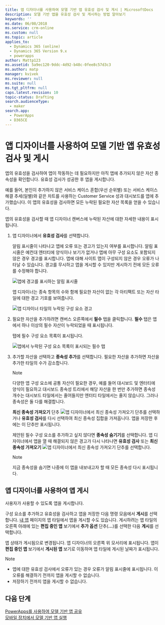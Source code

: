 ```yaml
---
title: 앱 디자이너를 사용하여 모델 기반 앱 유효성 검사 및 게시 | MicrosoftDocs
description: 모델 기반 앱을 유효성 검사 및 게시하는 방법 알아보기
keywords: ''
ms.date: 06/08/2018
ms.service: crm-online
ms.custom: null
ms.topic: article
applies_to:
  - Dynamics 365 (online)
  - Dynamics 365 Version 9.x
  - powerapps
author: Mattp123
ms.assetid: 5a9ec120-9ddc-4d92-b48c-0fee8c57d3c3
ms.author: matp
manager: kvivek
ms.reviewer: null
ms.suite: null
ms.tgt_pltfrm: null
caps.latest.revision: 10
topic-status: Drafting
search.audienceType:
  - maker
search.app:
  - PowerApps
  - D365CE
---
```


# <a name="validate-and-publish-a-model-driven-app-using-the-app-designer"></a>앱 디자이너를 사용하여 모델 기반 앱 유효성 검사 및 게시

앱의 유효성을 검사하여 앱이 작동하는 데 필요하지만 아직 앱에 추가되지 않은 자산 종속성을 확인합니다. 유효성 검사가 성공한 후 앱을 게시합니다. 
  
예를 들어, 본인이 추가하지 않은 서비스 케이스 혼합(우선 순위별) 또는 서비스 케이스 해결 추세(일별)와 같은 차트를 사용하는 Customer Service 성과 대시보드를 앱에 추가했습니다. 이 앱의 유효성을 검사하면 모든 누락된 필요한 자산 목록을 얻을 수 있습니다.  
  
앱의 유효성을 검사할 때 앱 디자이너 캔버스에 누락된 자산에 대한 자세한 내용이 표시됩니다.  
  
1.  앱 디자이너에서 **유효성 검사**를 선택합니다.  
  
     알림 표시줄이 나타나고 앱에 오류 또는 경고가 있는지 여부를 표시합니다. 알림 표시줄은 예컨대 엔터티에 양식이나 보기가 없거나 앱에 아무 구성 요소도 포함되지 않은 경우 경고를 표시합니다. 앱에 대해 사이트 맵이 구성되지 않은 경우 오류가 나타날 수 있습니다. 경고를 무시하고 앱을 게시할 수 있지만 게시하기 전에 모든 오류를 수정해야 합니다.  
  
     ![앱에 경고를 표시하는 알림 표시줄](media/app-designer-warning-notification.png "앱에 경고를 표시하는 알림 표시줄")  
  
     앱 디자이너는 종속 항목의 수와 함께 필요한 자산이 없는 각 아티팩트 또는 자산 타일에 대한 경고 기호를 보여줍니다.  
  
     ![앱 디자이너 타일의 누락된 구성 요소 경고](media/warning--button-on-app-designer-tile.png "앱 디자이너 타일의 누락된 구성 요소 경고")  
  
2.  필요한 자산을 추가하려면 캔버스 오른쪽에서 **필수** 탭을 클릭합니다. **필수** 탭은 앱에서 하나 이상의 필수 자산이 누락되었을 때 표시됩니다.  
  
     탭에 필수 구성 요소 목록이 표시됩니다.  
  
     ![앱에서 누락된 구성 요소 목록이 표시되는 필수 탭](media/app-designer-required-components-tab.png "앱에서 누락된 구성 요소 목록이 표시되는 필수 탭")  
  
3.  추가할 자산을 선택하고 **종속성 추가**를 선택합니다. 필요한 자산을 추가하면 자산을 추가한 타일의 수가 감소합니다.  
  
    > [!NOTE]
    >  다양한 앱 구성 요소에 공통 자산이 필요한 경우, 예를 들어 대시보드 및 엔터티에 양식이 필요하고 대시보드 종속성 트리에서 해당 자산을 한 번만 추가하면 종속성 개수는 대시보드 타일에서는 줄어들지만 엔터티 타일에서는 줄지 않습니다. 그러나 종속성은 둘 다를 해결합니다.  
    >   
    >  **최신 종속성 가져오기** 단추 ![앱 디자이너에서 최신 종속성 가져오기 단추](media/app-designer-get-latest-dependencies.png "앱 디자이너에서 최신 종속성 가져오기 단추")를 선택하거나 **유효성 검사**를 다시 선택하여 최신 종속성 집합을 가져옵니다. 앱을 저장한 후에는 이 단추만 표시됩니다.  
  
     제안된 필수 구성 요소를 추가하고 싶지 않다면 **종속성 숨기기**를 선택합니다. 앱 디자이너에서 앱을 열 때 해결되지 않은 경고가 다시 나타나면 **유효성 검사** 또는 **최신 종속성 가져오기** ![앱 디자이너에서 최신 종속성 가져오기 단추](media/app-designer-get-latest-dependencies.png "앱 디자이너에서 최신 종속성 가져오기 단추")를 선택합니다.  
  
    > [!NOTE]
    >  지금 종속성을 숨기면 나중에 이 앱을 내보내고자 할 때 모든 종속성 다시 표시됩니다.  
  
## <a name="publish-an-app-using-the-app-designer"></a>앱 디자이너를 사용하여 앱 게시

사용자가 사용할 수 있도록 앱을 게시합니다.  
  
 구성 요소를 추가하고 유효성을 검사하고 앱을 저장한 다음 명령 모음에서 **게시**를 선택합니다. [내 앱](advanced-navigation.md#my-apps) 페이지의 앱 타일에서 앱을 게시할 수도 있습니다. 게시하려는 앱 타일의 오른쪽 아래에 있는 **편집 중인 앱** 보기에서 **추가 옵션** 단추(**...**)를 선택한 다음 **게시**를 선택합니다.  
  
 앱 상태가 게시됨으로 변경됩니다. 앱 디자이너의 오른쪽 위 모서리에 표시됩니다. 앱이 **편집 중인 앱** 보기에서 **게시된 앱** 보기로 이동하며 앱 타일에 게시된 날짜가 표시됩니다.  
  
> [!NOTE]
> - 앱에 대한 유효성 검사에서 오류가 있는 경우 오류가 알림 표시줄에 표시됩니다. 이 오류를 해결하기 전까지 앱을 게시할 수 없습니다.  
> - 저장하기 전까지 앱을 게시할 수 없습니다.  

## <a name="next-steps"></a>다음 단계  
[PowerApps를 사용하여 모델 기반 앱 공유](https://docs.microsoft.com/powerapps/maker/model-driven-apps/share-model-driven-app) <br/>
 [모바일 장치에서 모델 기반 앱 실행](https://docs.microsoft.com/powerapps/user/run-app-client-model-driven)   
 
